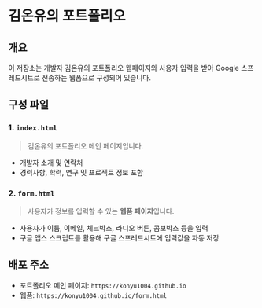 # 김온유의 포트폴리오 

## 개요
이 저장소는 개발자 김온유의 포트폴리오 웹페이지와 사용자 입력을 받아 Google 스프레드시트로 전송하는 웹폼으로 구성되어 있습니다.


## 구성 파일

### 1. `index.html` 
> 김온유의 포트폴리오 메인 페이지입니다.

- 개발자 소개 및 연락처
- 경력사항, 학력, 연구 및 프로젝트 정보 포함

### 2. `form.html`
> 사용자가 정보를 입력할 수 있는 **웹폼 페이지**입니다.

- 사용자가 이름, 이메일, 체크박스, 라디오 버튼, 콤보박스 등을 입력
- 구글 앱스 스크립트를 활용해 구글 스프레드시트에 입력값을 자동 저장

## 배포 주소

- 포트폴리오 메인 페이지: `https://konyu1004.github.io`
- 웹폼: `https://konyu1004.github.io/form.html`



